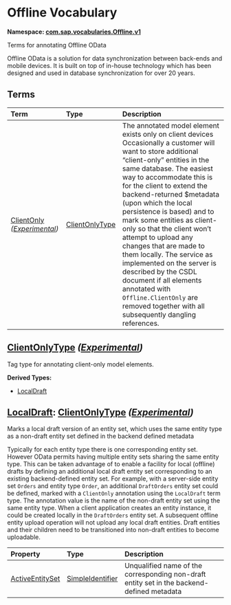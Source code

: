 # Offline Vocabulary
**Namespace: [com.sap.vocabularies.Offline.v1](Offline.xml)**

Terms for annotating Offline OData


Offline OData is a solution for data synchronization between back-ends and mobile devices.
It is built on top of in-house technology which has been designed and used in database synchronization for over 20 years.
        


## Terms

Term|Type|Description
:---|:---|:----------
[ClientOnly](./Offline.xml#L37:~:text=<Term%20Name="-,ClientOnly,-") *([Experimental](Common.md#Experimental))*|[ClientOnlyType](#ClientOnlyType)|<a name="ClientOnly"></a>The annotated model element exists only on client devices<br>Occasionally a customer will want to store additional “client-only” entities in the same database. The easiest way to accommodate this is for the client to extend the backend-returned $metadata (upon which the local persistence is based) and to mark some entities as client-only so that the client won’t attempt to upload any changes that are made to them locally. The service as implemented on the server is described by the CSDL document if all elements annotated with `Offline.ClientOnly` are removed together with all subsequently dangling references.

## <a name="ClientOnlyType"></a>[ClientOnlyType](./Offline.xml#L51:~:text=<ComplexType%20Name="-,ClientOnlyType,-") *([Experimental](Common.md#Experimental))*
Tag type for annotating client-only model elements.

**Derived Types:**
- [LocalDraft](#LocalDraft)

## <a name="LocalDraft"></a>[LocalDraft](./Offline.xml#L55:~:text=<ComplexType%20Name="-,LocalDraft,-"): [ClientOnlyType](#ClientOnlyType) *([Experimental](Common.md#Experimental))*
Marks a local draft version of an entity set, which uses the same entity type as a non-draft entity set defined in the backend defined metadata

Typically for each entity type there is one corresponding entity set. However OData permits having multiple entity sets sharing the same entity type.
This can be taken advantage of to enable a facility for local (offline) drafts by defining an additional local draft entity set corresponding to an existing backend-defined entity set.
For example, with a server-side entity set `Orders` and entity type `Order`, an additional `DraftOrders` entity set could be defined, marked with a `ClientOnly` annotation using the `LocalDraft` term type.
The annotation value is the name of the non-draft entity set using the same entity type.
When a client application creates an entity instance, it could be created locally in the `DraftOrders` entity set. 
A subsequent offline entity upload operation will not upload any local draft entities.
Draft entities and their children need to be transitioned into non-draft entities to become uploadable.

Property|Type|Description
:-------|:---|:----------
[ActiveEntitySet](./Offline.xml#L67:~:text=<ComplexType%20Name="-,LocalDraft,-")|[SimpleIdentifier](https://github.com/oasis-tcs/odata-vocabularies/blob/main/vocabularies/Org.OData.Core.V1.md#SimpleIdentifier)|Unqualified name of the corresponding non-draft entity set in the backend-defined metadata
